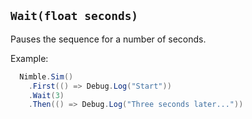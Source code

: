 ## `Wait(float seconds)`

Pauses the sequence for a number of seconds.

Example:

```csharp
  Nimble.Sim()
    .First(() => Debug.Log("Start"))
    .Wait(3)
    .Then(() => Debug.Log("Three seconds later..."))
```